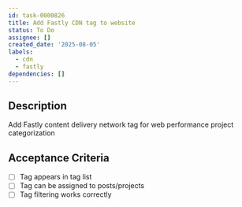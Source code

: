 ```yaml
---
id: task-0000826
title: Add Fastly CDN tag to website
status: To Do
assignee: []
created_date: '2025-08-05'
labels:
  - cdn
  - fastly
dependencies: []
---
```


## Description

Add Fastly content delivery network tag for web performance project categorization

## Acceptance Criteria

- [ ] Tag appears in tag list
- [ ] Tag can be assigned to posts/projects
- [ ] Tag filtering works correctly

